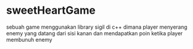 # sweetHeartGame
sebuah game menggunakan library sigil di c++ dimana player menyerang enemy yang datang dari sisi kanan dan mendapatkan poin ketika player membunuh enemy
